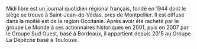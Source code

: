 
Midi libre est un journal quotidien régional français, fondé en 1944 dont le siège se trouve à Saint-Jean-de-Védas, près de Montpellier. Il est diffusé dans la moitié est de la région  Occitanie. Après avoir été racheté par le groupe Le Monde à ses actionnaires historiques en 2001, puis en 2007 par le Groupe Sud Ouest, basé à Bordeaux, il appartient depuis 2015 au Groupe La Dépêche basé à Toulouse.
